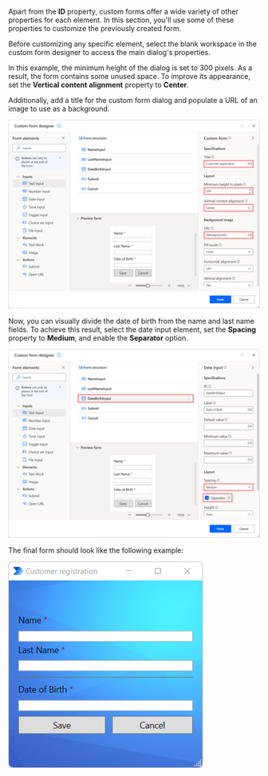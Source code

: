 Apart from the **ID** property, custom forms offer a wide variety of other properties for each element. In this section, you'll use some of these properties to customize the previously created form. 

Before customizing any specific element, select the blank workspace in the custom form designer to access the main dialog's properties.

In this example, the minimum height of the dialog is set to 300 pixels. As a result, the form contains some unused space. To improve its appearance, set the **Vertical content alignment** property to **Center**.

Additionally, add a title for the custom form dialog and populate a URL of an image to use as a background.

![Screenshot of the custom form dialog properties.](..\media\custom-form-dialog-properties.png)

Now, you can visually divide the date of birth from the name and last name fields. To achieve this result, select the date input element, set the **Spacing** property to **Medium**, and enable the **Separator** option.

![Screenshot of the date input properties.](..\media\date-input-properties.png)

The final form should look like the following example:

![Screenshot of the final custom form.](..\media\final-custom-form.png)
